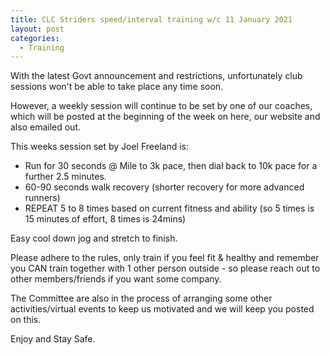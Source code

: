 ```yaml
---
title: CLC Striders speed/interval training w/c 11 January 2021
layout: post
categories:
  - Training
---
```


With the latest Govt announcement and restrictions, unfortunately club sessions won't be able to take place any time soon. 

However, a weekly session will continue to be set by one of our coaches, which will be posted at the beginning of the week on here, our website and also emailed out. 

This weeks session set by Joel Freeland is:

* Run for 30 seconds @ Mile to 3k pace, then dial back to 10k pace for a further 2.5 minutes.
* 60-90 seconds walk recovery (shorter recovery for more advanced runners)
* REPEAT 5 to 8 times based on current fitness and ability (so 5 times is 15 minutes of effort, 8 times is 24mins)

Easy cool down jog and stretch to finish.

Please adhere to the rules, only train if you feel fit & healthy and remember you CAN train together with 1 other person outside - so please reach out to other members/friends if you want some company.

The Committee are also in the process of arranging some other activities/virtual events to keep us motivated and we will keep you posted on this.

Enjoy and Stay Safe.
